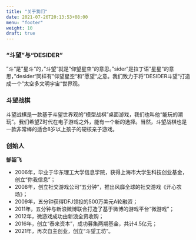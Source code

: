 ```yaml
---
title: "关于我们"
date: 2021-07-26T20:13:53+08:00
menu: "footer"
weight: 10
draft: true
---
```


### “斗望”与“DESIDER”

”斗“是”星斗“的，”斗望“就是”仰望星空“的意思。”sider“是拉丁语”星星“的意思，”desider“同样有”仰望星空“和”愿望“之意。我们致力于将”DESIDER斗望“打造成一个”太空多文明宇宙“世界观。

### 斗望战棋

斗望战棋是一款基于斗望世界观的“模型战棋”桌面游戏，我们也叫他“能玩的潮玩”。我们希望Z时代在电子游戏之外，能有一个新的选择。当然，斗望战棋也是一款非常棒的适合8岁以上孩子的硬核亲子游戏。

### 创始人

**郜韶飞** 

- 2006年，毕业于华东理工大学信息学院，获得上海市大学生科技创业基金，创立“你我信息”；
- 2008年，创立社交游戏公司“五分钟”，推出风靡全球的社交游戏《开心农场》；
- 2009年，五分钟获得DFJ领投的500万美元A轮融资；
- 2011年，五分钟与新浪微博联合打造了基于微博的游戏平台“微游戏”；
- 2012年，微游戏成功由新浪全资收购；
- 2016年，创立“泰来资本”，成功募集两期基金，共计4.5亿元；
- 2021年，再次自主创业，创立“斗望工坊”。






